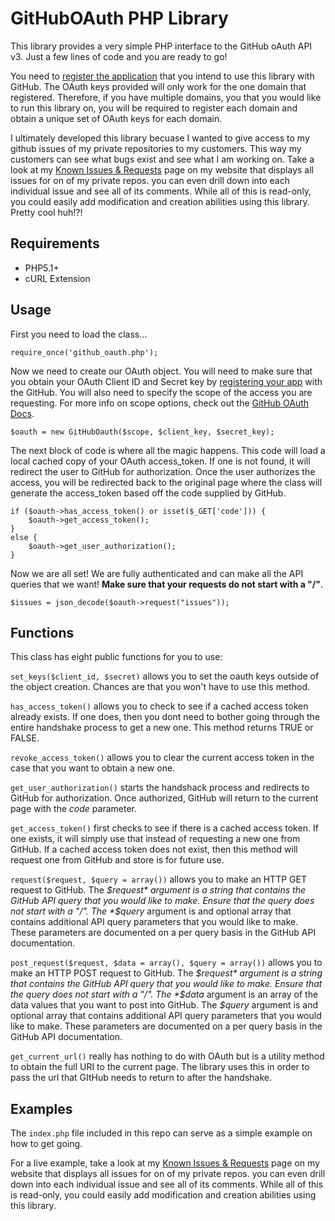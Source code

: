 # GitHubOAuth PHP Library

This library provides a very simple PHP interface to the GitHub oAuth API v3. Just a few lines of code and you are ready to go!

You need to [register the application](https://github.com/account/applications/new) that you intend to use this library with GitHub. The OAuth keys provided will only work for the one domain that registered. Therefore, if you have multiple domains, you that you would like to run this library on, you will be required to register each domain and obtain a unique set of OAuth keys for each domain. 

I ultimately developed this library becuase I wanted to give access to my github issues of my private repositories to my customers. This way my customers can see what bugs exist and see what I am working on. Take a look at my [Known Issues & Requests](http://joeworkman.net/rapidweaver/issues) page on my website that displays all issues for on of my private repos. you can even drill down into each individual issue and see all of its comments. While all of this is read-only, you could easily add modification and creation abilities using this library. Pretty cool huh!?! 

## Requirements
  * PHP5.1+
  * cURL Extension

## Usage
First you need to load the class…

	require_once('github_oauth.php');

Now we need to create our OAuth object. You will need to make sure that you obtain your OAuth Client ID and Secret key by [registering your app](https://github.com/account/applications/new) with the GitHub. You will also need to specify the scope of the access you are requesting. For more info on scope options, check out the [GitHub OAuth Docs](http://developer.github.com/v3/oauth/).
		
	$oauth = new GitHubOauth($scope, $client_key, $secret_key);

The next block of code is where all the magic happens. This code will load a local cached copy of your OAuth access\_token. If one is not found, it will redirect the user to GitHub for authorization. Once the user authorizes the access, you will be redirected back to the original page where the class will generate the access\_token based off the code supplied by GitHub. 

	if ($oauth->has_access_token() or isset($_GET['code'])) {
		$oauth->get_access_token();
	}
	else {
		$oauth->get_user_authorization();
	}

Now we are all set! We are fully authenticated and can make all the API queries that we want! **Make sure that your requests do not start with a "/"**.

	$issues = json_decode($oauth->request("issues"));



## Functions
This class has eight public functions for you to use:


`set_keys($client_id, $secret)` allows you to set the oauth keys outside of the object creation. Chances are that you won't have to use this method. 


`has_access_token()` allows you to check to see if a cached access token already exists. If one does, then you dont need to bother going through the entire handshake process to get a new one. This method returns TRUE or FALSE. 


`revoke_access_token()` allows you to clear the current access token in the case that you want to obtain a new one.


`get_user_authorization()` starts the handshack process and redirects to GitHub for authorization. Once authorized, GitHub will return to the current page with the *code* parameter. 


`get_access_token()` first checks to see if there is a cached access token. If one exists, it will simply use that instead of requesting a new one from GitHub. If a cached access token does not exist, then this method will request one from GitHub and store is for future use. 


`request($request, $query = array())` allows you to make an HTTP GET request to GitHub. The *$request* argument is a string that contains the GitHub API query that you would like to make. Ensure that the query does not start with a "/". The *$query* argument is and optional array that contains additional API query parameters that you would like to make. These parameters are documented on a per query basis in the GitHub API documentation. 


`post_request($request, $data = array(), $query = array())` allows you to make an HTTP POST request to GitHub. The *$request* argument is a string that contains the GitHub API query that you would like to make. Ensure that the query does not start with a "/". The *$data* argument is an array of the data values that you want to post into GitHub. The *$query* argument is and optional array that contains additional API query parameters that you would like to make. These parameters are documented on a per query basis in the GitHub API documentation. 


`get_current_url()` really has nothing to do with OAuth but is a utility method to obtain the full URI to the current page. The library uses this in order to pass the url that GItHub needs to return to after the handshake. 


## Examples

The `index.php` file included in this repo can serve as a simple example on how to get going.

For a live example, take a look at my [Known Issues & Requests](http://joeworkman.net/rapidweaver/issues) page on my website that displays all issues for on of my private repos. you can even drill down into each individual issue and see all of its comments. While all of this is read-only, you could easily add modification and creation abilities using this library. 